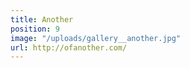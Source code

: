 ```yaml
---
title: Another
position: 9
image: "/uploads/gallery__another.jpg"
url: http://ofanother.com/
---
```


